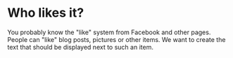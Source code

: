 # Who likes it?
You probably know the "like" system from Facebook and other pages. People can "like" blog posts, pictures or other items. We want to create the text that should be displayed next to such an item.